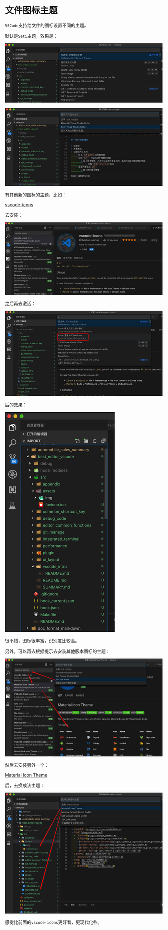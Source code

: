# 文件图标主题

`VSCode`支持给文件的图标设置不同的主题。

默认是`Seti`主题，效果是：

![VSCode首选项 文件图标主题](../../assets/img/vscode_preference_file_icon_theme.png)

![VSCode当前图标主题Seti](../../assets/img/vscode_current_icon_theme_seti.png)

有其他新的图标的主题，比如：

[vscode-icons](https://marketplace.visualstudio.com/items?itemName=robertohuertasm.vscode-icons)

去安装：

![已安装插件vscode-icons](../../assets/img/installed_vscode_icons.png)

之后再去激活：

![激活vscode-icons](../../assets/img/activate_vscode_icons.png)

后的效果：

![vscode-icons的效果很好看](../../assets/img/vscode_icons_effect.png)

很不错，图标很丰富，识别度比较高。

另外，可以再去根据提示去安装其他版本图标的主题：

![可更换其他文件图标主题](../../assets/img/file_icon_can_change_to_other.png)

然后去安装另外一个：

[Material Icon Theme](https://marketplace.visualstudio.com/items?itemName=PKief.material-icon-theme)

后，去换成该主题：

![换成Material Icon Theme](../../assets/img/change_to_material_icon_theme.png)

感觉比前面的`vscode-icons`更好看，更现代化些。
